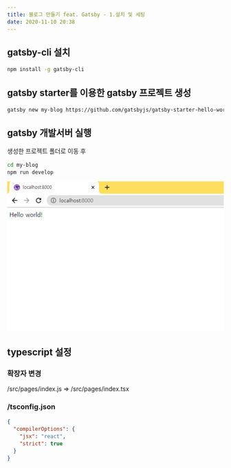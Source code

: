 ```yaml
---
title: 블로그 만들기 feat. Gatsby - 1.설치 및 세팅
date: 2020-11-10 20:38
---
```


## gatsby-cli 설치

```bash
npm install -g gatsby-cli
```

## gatsby starter를 이용한 gatsby 프로젝트 생성

```bash
gatsby new my-blog https://github.com/gatsbyjs/gatsby-starter-hello-world

```

## gatsby 개발서버 실행

생성한 프로젝트 폴더로 이동 후

```bash
cd my-blog
npm run develop
```

![프로젝트 세팅 완료](./1.png)

## typescript 설정

### 확장자 변경
/src/pages/index.js => /src/pages/index.tsx

### /tsconfig.json
```json
{
  "compilerOptions": {
    "jsx": "react",
    "strict": true
  }
}
```